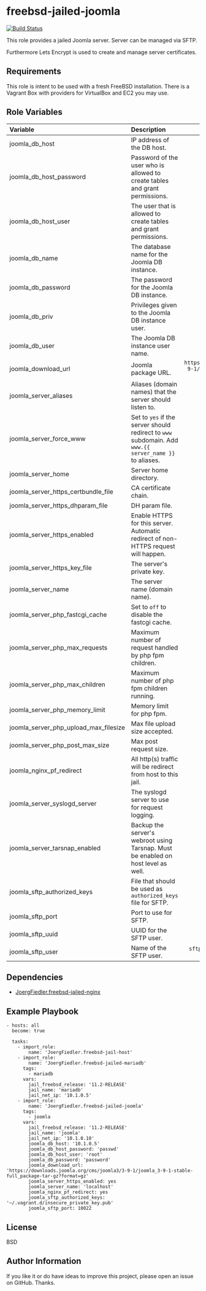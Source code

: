 freebsd-jailed-joomla
=========

[![Build Status](https://travis-ci.org/JoergFiedler/freebsd-jailed-joomla.svg?branch=master)](https://travis-ci.org/JoergFiedler/freebsd-jailed-joomla)

This role provides a jailed Joomla server. Server can be managed via SFTP. 

Furthermore Lets Encrypt is used to create and manage server certificates.

Requirements
------------

This role is intent to be used with a fresh FreeBSD installation. There is a
Vagrant Box with providers for VirtualBox and EC2 you may use.

Role Variables
--------------
| Variable | Description | Default |
| :------- | :---------- | :-----: |
| joomla_db_host | IP address of the DB host. | `''` |
| joomla_db_host_password | Password of the user who is allowed to create tables and grant permissions. | 'passwd' |
| joomla_db_host_user | The user that is allowed to create tables and grant permissions. | `root` |
| joomla_db_name | The database name for the Joomla DB instance. | `joomla_{{ joomla_server_name_ }}` |
| joomla_db_password | The password for the Joomla DB instance. | `joomla_{{ joomla_server_name_ }}` |
| joomla_db_priv | Privileges given to the Joomla DB instance user. | `{{ joomla_db_name }}.*:All` |
| joomla_db_user | The Joomla DB instance user name. | `joomla_{{ joomla_server_name_ }}` |
| joomla_download_url | Joomla package URL. | `https://downloads.joomla.org/cms/joomla3/3-9-1/joomla_3-9-1-stable-full_package-tar-gz?format=gz` |
| joomla_server_aliases | Aliases (domain names) that the server should listen to. | `''` |
| joomla_server_force_www | Set to `yes` if the server should redirect to `www` subdomain. Add `www.{{ server_name }}` to aliases. | `no` |
| joomla_server_home | Server home directory. | `/srv/{{ joomla_server_name }}` |
| joomla_server_https_certbundle_file | CA certificate chain. | `localhost-certbundle.pem` |
| joomla_server_https_dhparam_file | DH param file. |  `localhost-dhparam.pem` |
| joomla_server_https_enabled | Enable HTTPS for this server. Automatic redirect of non-HTTPS request will happen. | `yes` |
| joomla_server_https_key_file | The server's private key. | `localhost-key.pem` |
| joomla_server_name | The server name (domain name). | `{{ jail_name }}` |
| joomla_server_php_fastcgi_cache | Set to `off` to disable the fastcgi cache. | `'z_nginx'` |
| joomla_server_php_max_requests | Maximum number of request handled by php fpm children. | `1000` |
| joomla_server_php_max_children | Maximum number of php fpm children running. | `3` |
| joomla_server_php_memory_limit| Memory limit for php fpm. | `'64M'` |
| joomla_server_php_upload_max_filesize | Max file upload size accepted. | `'48M'` |
| joomla_server_php_post_max_size| Max post request size. | `'46M'` |
| joomla_nginx_pf_redirect | All http(s) traffic will be redirect from host to this jail. | `no` |
| joomla_server_syslogd_server | The syslogd server to use for request logging. | `localhost` |
| joomla_server_tarsnap_enabled | Backup the server's webroot using Tarsnap. Must be enabled on host level as well. | `no` |
| joomla_sftp_authorized_keys | File that should be used as `authorized_keys` file for SFTP. | `''` |
| joomla_sftp_port | Port to use for SFTP. | `10022` |
| joomla_sftp_uuid | UUID for the SFTP user. | `5000` |
| joomla_sftp_user | Name of the SFTP user. | `sftp_{{ joomla_server_name_  truncate(5, True, "", 0) }}` |

Dependencies
------------

- [JoergFiedler.freebsd-jailed-nginx](https://galaxy.ansible.com/JoergFiedler/freebsd-jailed-nginx)

Example Playbook
----------------

    - hosts: all
      become: true
    
      tasks:
        - import_role:
            name: 'JoergFiedler.freebsd-jail-host'
        - import_role:
            name: 'JoergFiedler.freebsd-jailed-mariadb'
          tags:
            - mariadb
          vars:
            jail_freebsd_release: '11.2-RELEASE'
            jail_name: 'mariadb'
            jail_net_ip: '10.1.0.5'
        - import_role:
            name: 'JoergFiedler.freebsd-jailed-joomla'
          tags:
            - joomla
          vars:
            jail_freebsd_release: '11.2-RELEASE'
            jail_name: 'joomla'
            jail_net_ip: '10.1.0.10'
            joomla_db_host: '10.1.0.5'
            joomla_db_host_password: 'passwd'
            joomla_db_host_user: 'root'
            joomla_db_password: 'password'
            joomla_download_url: 'https://downloads.joomla.org/cms/joomla3/3-9-1/joomla_3-9-1-stable-full_package-tar-gz?format=gz'
            joomla_server_https_enabled: yes
            joomla_server_name: 'localhost'
            joomla_nginx_pf_redirect: yes
            joomla_sftp_authorized_keys: '~/.vagrant.d/insecure_private_key.pub'
            joomla_sftp_port: 10022
    
License
-------

BSD

Author Information
------------------

If you like it or do have ideas to improve this project, please open an issue
on GitHub. Thanks.
